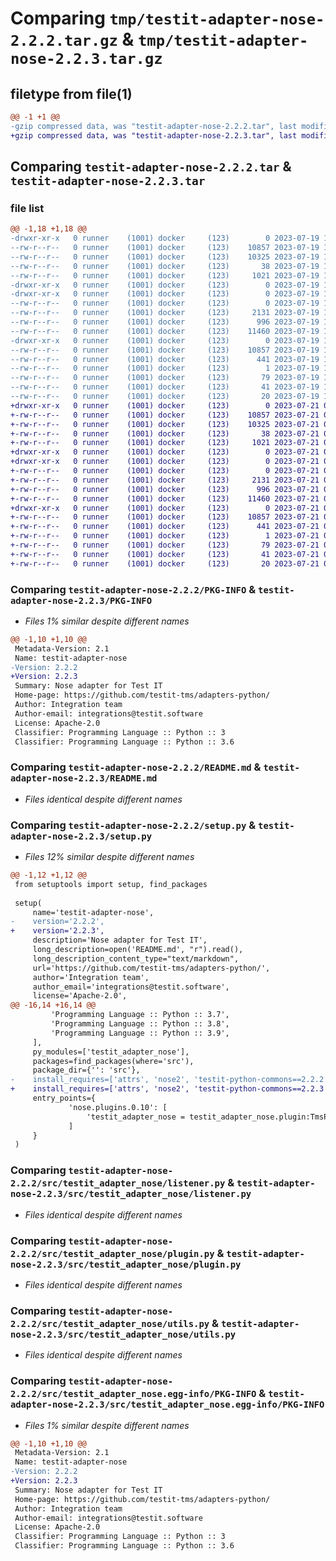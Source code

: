 # Comparing `tmp/testit-adapter-nose-2.2.2.tar.gz` & `tmp/testit-adapter-nose-2.2.3.tar.gz`

## filetype from file(1)

```diff
@@ -1 +1 @@
-gzip compressed data, was "testit-adapter-nose-2.2.2.tar", last modified: Wed Jul 19 15:06:49 2023, max compression
+gzip compressed data, was "testit-adapter-nose-2.2.3.tar", last modified: Fri Jul 21 09:41:13 2023, max compression
```

## Comparing `testit-adapter-nose-2.2.2.tar` & `testit-adapter-nose-2.2.3.tar`

### file list

```diff
@@ -1,18 +1,18 @@
-drwxr-xr-x   0 runner    (1001) docker     (123)        0 2023-07-19 15:06:49.103963 testit-adapter-nose-2.2.2/
--rw-r--r--   0 runner    (1001) docker     (123)    10857 2023-07-19 15:06:49.103963 testit-adapter-nose-2.2.2/PKG-INFO
--rw-r--r--   0 runner    (1001) docker     (123)    10325 2023-07-19 15:06:37.000000 testit-adapter-nose-2.2.2/README.md
--rw-r--r--   0 runner    (1001) docker     (123)       38 2023-07-19 15:06:49.103963 testit-adapter-nose-2.2.2/setup.cfg
--rw-r--r--   0 runner    (1001) docker     (123)     1021 2023-07-19 15:06:37.000000 testit-adapter-nose-2.2.2/setup.py
-drwxr-xr-x   0 runner    (1001) docker     (123)        0 2023-07-19 15:06:49.099963 testit-adapter-nose-2.2.2/src/
-drwxr-xr-x   0 runner    (1001) docker     (123)        0 2023-07-19 15:06:49.099963 testit-adapter-nose-2.2.2/src/testit_adapter_nose/
--rw-r--r--   0 runner    (1001) docker     (123)        0 2023-07-19 15:06:37.000000 testit-adapter-nose-2.2.2/src/testit_adapter_nose/__init__.py
--rw-r--r--   0 runner    (1001) docker     (123)     2131 2023-07-19 15:06:37.000000 testit-adapter-nose-2.2.2/src/testit_adapter_nose/listener.py
--rw-r--r--   0 runner    (1001) docker     (123)      996 2023-07-19 15:06:37.000000 testit-adapter-nose-2.2.2/src/testit_adapter_nose/plugin.py
--rw-r--r--   0 runner    (1001) docker     (123)    11460 2023-07-19 15:06:37.000000 testit-adapter-nose-2.2.2/src/testit_adapter_nose/utils.py
-drwxr-xr-x   0 runner    (1001) docker     (123)        0 2023-07-19 15:06:49.103963 testit-adapter-nose-2.2.2/src/testit_adapter_nose.egg-info/
--rw-r--r--   0 runner    (1001) docker     (123)    10857 2023-07-19 15:06:49.000000 testit-adapter-nose-2.2.2/src/testit_adapter_nose.egg-info/PKG-INFO
--rw-r--r--   0 runner    (1001) docker     (123)      441 2023-07-19 15:06:49.000000 testit-adapter-nose-2.2.2/src/testit_adapter_nose.egg-info/SOURCES.txt
--rw-r--r--   0 runner    (1001) docker     (123)        1 2023-07-19 15:06:49.000000 testit-adapter-nose-2.2.2/src/testit_adapter_nose.egg-info/dependency_links.txt
--rw-r--r--   0 runner    (1001) docker     (123)       79 2023-07-19 15:06:49.000000 testit-adapter-nose-2.2.2/src/testit_adapter_nose.egg-info/entry_points.txt
--rw-r--r--   0 runner    (1001) docker     (123)       41 2023-07-19 15:06:49.000000 testit-adapter-nose-2.2.2/src/testit_adapter_nose.egg-info/requires.txt
--rw-r--r--   0 runner    (1001) docker     (123)       20 2023-07-19 15:06:49.000000 testit-adapter-nose-2.2.2/src/testit_adapter_nose.egg-info/top_level.txt
+drwxr-xr-x   0 runner    (1001) docker     (123)        0 2023-07-21 09:41:13.616528 testit-adapter-nose-2.2.3/
+-rw-r--r--   0 runner    (1001) docker     (123)    10857 2023-07-21 09:41:13.616528 testit-adapter-nose-2.2.3/PKG-INFO
+-rw-r--r--   0 runner    (1001) docker     (123)    10325 2023-07-21 09:41:03.000000 testit-adapter-nose-2.2.3/README.md
+-rw-r--r--   0 runner    (1001) docker     (123)       38 2023-07-21 09:41:13.616528 testit-adapter-nose-2.2.3/setup.cfg
+-rw-r--r--   0 runner    (1001) docker     (123)     1021 2023-07-21 09:41:03.000000 testit-adapter-nose-2.2.3/setup.py
+drwxr-xr-x   0 runner    (1001) docker     (123)        0 2023-07-21 09:41:13.612528 testit-adapter-nose-2.2.3/src/
+drwxr-xr-x   0 runner    (1001) docker     (123)        0 2023-07-21 09:41:13.616528 testit-adapter-nose-2.2.3/src/testit_adapter_nose/
+-rw-r--r--   0 runner    (1001) docker     (123)        0 2023-07-21 09:41:03.000000 testit-adapter-nose-2.2.3/src/testit_adapter_nose/__init__.py
+-rw-r--r--   0 runner    (1001) docker     (123)     2131 2023-07-21 09:41:03.000000 testit-adapter-nose-2.2.3/src/testit_adapter_nose/listener.py
+-rw-r--r--   0 runner    (1001) docker     (123)      996 2023-07-21 09:41:03.000000 testit-adapter-nose-2.2.3/src/testit_adapter_nose/plugin.py
+-rw-r--r--   0 runner    (1001) docker     (123)    11460 2023-07-21 09:41:03.000000 testit-adapter-nose-2.2.3/src/testit_adapter_nose/utils.py
+drwxr-xr-x   0 runner    (1001) docker     (123)        0 2023-07-21 09:41:13.616528 testit-adapter-nose-2.2.3/src/testit_adapter_nose.egg-info/
+-rw-r--r--   0 runner    (1001) docker     (123)    10857 2023-07-21 09:41:13.000000 testit-adapter-nose-2.2.3/src/testit_adapter_nose.egg-info/PKG-INFO
+-rw-r--r--   0 runner    (1001) docker     (123)      441 2023-07-21 09:41:13.000000 testit-adapter-nose-2.2.3/src/testit_adapter_nose.egg-info/SOURCES.txt
+-rw-r--r--   0 runner    (1001) docker     (123)        1 2023-07-21 09:41:13.000000 testit-adapter-nose-2.2.3/src/testit_adapter_nose.egg-info/dependency_links.txt
+-rw-r--r--   0 runner    (1001) docker     (123)       79 2023-07-21 09:41:13.000000 testit-adapter-nose-2.2.3/src/testit_adapter_nose.egg-info/entry_points.txt
+-rw-r--r--   0 runner    (1001) docker     (123)       41 2023-07-21 09:41:13.000000 testit-adapter-nose-2.2.3/src/testit_adapter_nose.egg-info/requires.txt
+-rw-r--r--   0 runner    (1001) docker     (123)       20 2023-07-21 09:41:13.000000 testit-adapter-nose-2.2.3/src/testit_adapter_nose.egg-info/top_level.txt
```

### Comparing `testit-adapter-nose-2.2.2/PKG-INFO` & `testit-adapter-nose-2.2.3/PKG-INFO`

 * *Files 1% similar despite different names*

```diff
@@ -1,10 +1,10 @@
 Metadata-Version: 2.1
 Name: testit-adapter-nose
-Version: 2.2.2
+Version: 2.2.3
 Summary: Nose adapter for Test IT
 Home-page: https://github.com/testit-tms/adapters-python/
 Author: Integration team
 Author-email: integrations@testit.software
 License: Apache-2.0
 Classifier: Programming Language :: Python :: 3
 Classifier: Programming Language :: Python :: 3.6
```

### Comparing `testit-adapter-nose-2.2.2/README.md` & `testit-adapter-nose-2.2.3/README.md`

 * *Files identical despite different names*

### Comparing `testit-adapter-nose-2.2.2/setup.py` & `testit-adapter-nose-2.2.3/setup.py`

 * *Files 12% similar despite different names*

```diff
@@ -1,12 +1,12 @@
 from setuptools import setup, find_packages
 
 setup(
     name='testit-adapter-nose',
-    version='2.2.2',
+    version='2.2.3',
     description='Nose adapter for Test IT',
     long_description=open('README.md', "r").read(),
     long_description_content_type="text/markdown",
     url='https://github.com/testit-tms/adapters-python/',
     author='Integration team',
     author_email='integrations@testit.software',
     license='Apache-2.0',
@@ -16,14 +16,14 @@
         'Programming Language :: Python :: 3.7',
         'Programming Language :: Python :: 3.8',
         'Programming Language :: Python :: 3.9',
     ],
     py_modules=['testit_adapter_nose'],
     packages=find_packages(where='src'),
     package_dir={'': 'src'},
-    install_requires=['attrs', 'nose2', 'testit-python-commons==2.2.2'],
+    install_requires=['attrs', 'nose2', 'testit-python-commons==2.2.3'],
     entry_points={
             'nose.plugins.0.10': [
                 'testit_adapter_nose = testit_adapter_nose.plugin:TmsPlugin',
             ]
     }
 )
```

### Comparing `testit-adapter-nose-2.2.2/src/testit_adapter_nose/listener.py` & `testit-adapter-nose-2.2.3/src/testit_adapter_nose/listener.py`

 * *Files identical despite different names*

### Comparing `testit-adapter-nose-2.2.2/src/testit_adapter_nose/plugin.py` & `testit-adapter-nose-2.2.3/src/testit_adapter_nose/plugin.py`

 * *Files identical despite different names*

### Comparing `testit-adapter-nose-2.2.2/src/testit_adapter_nose/utils.py` & `testit-adapter-nose-2.2.3/src/testit_adapter_nose/utils.py`

 * *Files identical despite different names*

### Comparing `testit-adapter-nose-2.2.2/src/testit_adapter_nose.egg-info/PKG-INFO` & `testit-adapter-nose-2.2.3/src/testit_adapter_nose.egg-info/PKG-INFO`

 * *Files 1% similar despite different names*

```diff
@@ -1,10 +1,10 @@
 Metadata-Version: 2.1
 Name: testit-adapter-nose
-Version: 2.2.2
+Version: 2.2.3
 Summary: Nose adapter for Test IT
 Home-page: https://github.com/testit-tms/adapters-python/
 Author: Integration team
 Author-email: integrations@testit.software
 License: Apache-2.0
 Classifier: Programming Language :: Python :: 3
 Classifier: Programming Language :: Python :: 3.6
```

